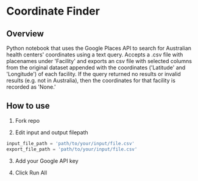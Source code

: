 # Coordinate Finder

## Overview

Python notebook that uses the Google Places API to search for Australian health centers' coordinates using a text query.
Accepts a .csv file with placenames under 'Facility' and exports an csv file with selected columns from the original dataset appended with the coordinates ('Latitude' and 'Longitude') of each facility. If the query returned no results or invalid results (e.g. not in Australia), then the coordinates for that facility is recorded as 'None.'

## How to use

1. Fork repo

2. Edit input and output filepath

```python
input_file_path = 'path/to/your/input/file.csv'
export_file_path = 'path/to/your/input/file.csv'
```

3. Add your Google API key
   
4. Click Run All
